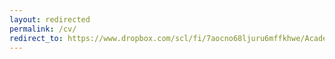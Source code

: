 ```yaml
---
layout: redirected
permalink: /cv/
redirect_to: https://www.dropbox.com/scl/fi/7aocno68ljuru6mffkhwe/Academic_CV.pdf？rlkey=kznzy58pmd1rxrb1q0cen3fra&st=2m3rfyu9&dl=0
---
```


